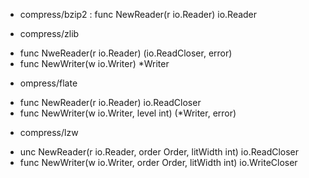 - compress/bzip2 : func NewReader(r io.Reader) io.Reader

- compress/zlib
+ func NweReader(r io.Reader) (io.ReadCloser, error)
+ func NewWriter(w io.Writer) *Writer

- ompress/flate
+ func NewReader(r io.Reader) io.ReadCloser
+ func NewWriter(w io.Writer, level int) (*Writer, error)

- compress/lzw
+ unc NewReader(r io.Reader, order Order, litWidth int) io.ReadCloser
+ func NewWriter(w io.Writer, order Order, litWidth int) io.WriteCloser
